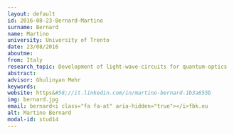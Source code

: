 ```yaml
---
layout: default 
id: 2016-08-23-Bernard-Martino
surname: Bernard
name: Martino
university: University of Trento
date: 23/08/2016
aboutme: 
from: Italy
research_topic: Development of light-wave-circuits for quantum-optics 
abstract: 
advisor: Ghulinyan Mehr
keywords: 
website: https&#58;//it.linkedin.com/in/martino-bernard-1b3a655b
img: bernard.jpg
email: bernard<i class="fa fa-at" aria-hidden="true"></i>fbk.eu
alt: Martino Bernard
modal-id: stud14
---
```


